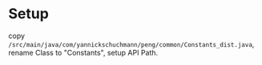 # Setup
copy ```/src/main/java/com/yannickschuchmann/peng/common/Constants_dist.java```, 
rename Class to "Constants", 
setup API Path.